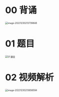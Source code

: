 # 00 背诵

<img src="https://cvp.oss-cn-shanghai.aliyuncs.com/picgo/202312302137925.png" alt="image-20231230213739848" style="zoom:50%;" />



# 01 题目

<img src="https://cvp.oss-cn-shanghai.aliyuncs.com/picgo/202312272000562.png" alt="01 题目" style="zoom:50%;" />



# 02 视频解析

<img src="https://cvp.oss-cn-shanghai.aliyuncs.com/picgo/202312302136799.png" alt="image-20231230213656594" style="zoom:50%;" />